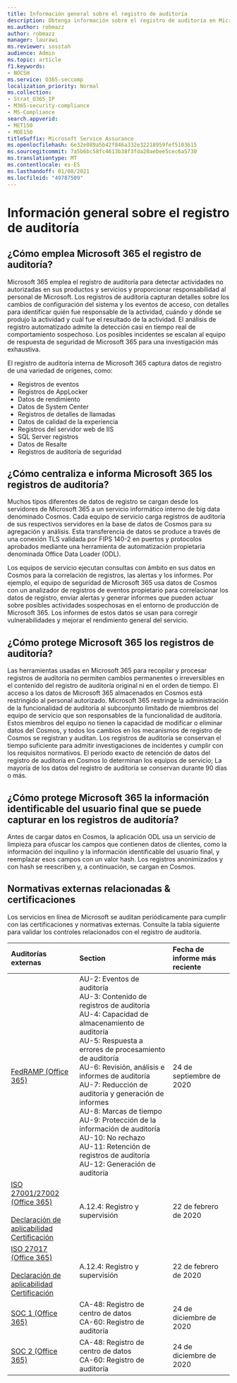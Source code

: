 ```yaml
---
title: Información general sobre el registro de auditoría
description: Obtenga información sobre el registro de auditoría en Microsoft 365
ms.author: robmazz
author: robmazz
manager: laurawi
ms.reviewer: sosstah
audience: Admin
ms.topic: article
f1.keywords:
- NOCSH
ms.service: O365-seccomp
localization_priority: Normal
ms.collection:
- Strat_O365_IP
- M365-security-compliance
- MS-Compliance
search.appverid:
- MET150
- MOE150
titleSuffix: Microsoft Service Assurance
ms.openlocfilehash: 6e32e089a5b42f846a332e32218959fef5103615
ms.sourcegitcommit: 7a5b6bc58fc4613b38f3fda20aebee5cec6a5730
ms.translationtype: MT
ms.contentlocale: es-ES
ms.lasthandoff: 01/08/2021
ms.locfileid: "49787509"
---
```

# <a name="audit-logging-overview"></a>Información general sobre el registro de auditoría

## <a name="how-does-microsoft-365-employ-audit-logging"></a>¿Cómo emplea Microsoft 365 el registro de auditoría?

Microsoft 365 emplea el registro de auditoría para detectar actividades no autorizadas en sus productos y servicios y proporcionar responsabilidad al personal de Microsoft. Los registros de auditoría capturan detalles sobre los cambios de configuración del sistema y los eventos de acceso, con detalles para identificar quién fue responsable de la actividad, cuándo y dónde se produjo la actividad y cuál fue el resultado de la actividad. El análisis de registro automatizado admite la detección casi en tiempo real de comportamiento sospechoso. Los posibles incidentes se escalan al equipo de respuesta de seguridad de Microsoft 365 para una investigación más exhaustiva.

El registro de auditoría interna de Microsoft 365 captura datos de registro de una variedad de orígenes, como:

- Registros de eventos
- Registros de AppLocker
- Datos de rendimiento
- Datos de System Center
- Registros de detalles de llamadas
- Datos de calidad de la experiencia
- Registros del servidor web de IIS
- SQL Server registros
- Datos de Resalte
- Registros de auditoría de seguridad

## <a name="how-does-microsoft-365-centralize-and-report-on-audit-logs"></a>¿Cómo centraliza e informa Microsoft 365 los registros de auditoría?

Muchos tipos diferentes de datos de registro se cargan desde los servidores de Microsoft 365 a un servicio informático interno de big data denominado Cosmos. Cada equipo de servicio carga registros de auditoría de sus respectivos servidores en la base de datos de Cosmos para su agregación y análisis. Esta transferencia de datos se produce a través de una conexión TLS validada por FIPS 140-2 en puertos y protocolos aprobados mediante una herramienta de automatización propietaria denominada Office Data Loader (ODL).

Los equipos de servicio ejecutan consultas con ámbito en sus datos en Cosmos para la correlación de registros, las alertas y los informes. Por ejemplo, el equipo de seguridad de Microsoft 365 usa datos de Cosmos con un analizador de registros de eventos propietario para correlacionar los datos de registro, enviar alertas y generar informes que pueden actuar sobre posibles actividades sospechosas en el entorno de producción de Microsoft 365. Los informes de estos datos se usan para corregir vulnerabilidades y mejorar el rendimiento general del servicio.

## <a name="how-does-microsoft-365-protect-audit-logs"></a>¿Cómo protege Microsoft 365 los registros de auditoría?

Las herramientas usadas en Microsoft 365 para recopilar y procesar registros de auditoría no permiten cambios permanentes o irreversibles en el contenido del registro de auditoría original ni en el orden de tiempo. El acceso a los datos de Microsoft 365 almacenados en Cosmos está restringido al personal autorizado. Microsoft 365 restringe la administración de la funcionalidad de auditoría al subconjunto limitado de miembros del equipo de servicio que son responsables de la funcionalidad de auditoría. Estos miembros del equipo no tienen la capacidad de modificar o eliminar datos del Cosmos, y todos los cambios en los mecanismos de registro de Cosmos se registran y auditan. Los registros de auditoría se conservan el tiempo suficiente para admitir investigaciones de incidentes y cumplir con los requisitos normativos. El período exacto de retención de datos del registro de auditoría en Cosmos lo determinan los equipos de servicio; La mayoría de los datos del registro de auditoría se conservan durante 90 días o más.

## <a name="how-does-microsoft-365-protect-end-user-identifiable-information-that-may-be-captured-in-audit-logs"></a>¿Cómo protege Microsoft 365 la información identificable del usuario final que se puede capturar en los registros de auditoría?

Antes de cargar datos en Cosmos, la aplicación ODL usa un servicio de limpieza para ofuscar los campos que contienen datos de clientes, como la información del inquilino y la información identificable del usuario final, y reemplazar esos campos con un valor hash. Los registros anonimizados y con hash se reescriben y, a continuación, se cargan en Cosmos.

## <a name="related-external-regulations--certifications"></a>Normativas externas relacionadas & certificaciones

Los servicios en línea de Microsoft se auditan periódicamente para cumplir con las certificaciones y normativas externas. Consulte la tabla siguiente para validar los controles relacionados con el registro de auditoría.

| **Auditorías externas** | **Section** | **Fecha de informe más reciente** |
|:--------------------|:------------|:-----------------------|
| [FedRAMP (Office 365)](https://compliance.microsoft.com/compliancemanager) | AU-2: Eventos de auditoría <br> AU-3: Contenido de registros de auditoría <br> AU-4: Capacidad de almacenamiento de auditoría <br> AU-5: Respuesta a errores de procesamiento de auditoría <br> AU-6: Revisión, análisis e informes de auditoría <br> AU-7: Reducción de auditoría y generación de informes <br> AU-8: Marcas de tiempo <br> AU-9: Protección de la información de auditoría  <br> AU-10: No rechazo <br> AU-11: Retención de registros de auditoría <br> AU-12: Generación de auditoría  | 24 de septiembre de 2020 | 
| [ISO 27001/27002 (Office 365)](https://servicetrust.microsoft.com/ViewPage/MSComplianceGuideV3?command=Download&downloadType=Document&downloadId=d7864d4f-e053-4cc4-a964-fa526d07c3be&tab=7027ead0-3d6b-11e9-b9e1-290b1eb4cdeb&docTab=7027ead0-3d6b-11e9-b9e1-290b1eb4cdeb_ISO_Reports) <br><br> [Declaración de aplicabilidad](https://servicetrust.microsoft.com/ViewPage/MSComplianceGuide?command=Download&downloadType=Document&downloadId=8ee1e46b-2ada-4e7b-bb7d-4c55a8cb6fcd&docTab=4ce99610-c9c0-11e7-8c2c-f908a777fa4d_ISO_Reports) <br> [Certificación](https://servicetrust.microsoft.com/ViewPage/MSComplianceGuideV3?command=Download&downloadType=Document&downloadId=1e84a14a-2468-45ac-9412-5e53250d57ec&tab=7027ead0-3d6b-11e9-b9e1-290b1eb4cdeb&docTab=7027ead0-3d6b-11e9-b9e1-290b1eb4cdeb_ISO_Reports) | A.12.4: Registro y supervisión | 22 de febrero de 2020 |
| [ISO 27017 (Office 365)](https://servicetrust.microsoft.com/ViewPage/MSComplianceGuideV3?command=Download&downloadType=Document&downloadId=d7864d4f-e053-4cc4-a964-fa526d07c3be&tab=7027ead0-3d6b-11e9-b9e1-290b1eb4cdeb&docTab=7027ead0-3d6b-11e9-b9e1-290b1eb4cdeb_ISO_Reports) <br><br> [Declaración de aplicabilidad](https://servicetrust.microsoft.com/ViewPage/MSComplianceGuide?command=Download&downloadType=Document&downloadId=8ee1e46b-2ada-4e7b-bb7d-4c55a8cb6fcd&docTab=4ce99610-c9c0-11e7-8c2c-f908a777fa4d_ISO_Reports) <br> [Certificación](https://servicetrust.microsoft.com/ViewPage/MSComplianceGuideV3?command=Download&downloadType=Document&downloadId=70de0999-5451-43a3-9ef4-761e8fbfb1a3&tab=7027ead0-3d6b-11e9-b9e1-290b1eb4cdeb&docTab=7027ead0-3d6b-11e9-b9e1-290b1eb4cdeb_ISO_Reports) | A.12.4: Registro y supervisión | 22 de febrero de 2020 |
| [SOC 1 (Office 365)](https://servicetrust.microsoft.com/ViewPage/MSComplianceGuideV3?command=Download&downloadType=Document&downloadId=90df3f9c-3aaf-4dbf-99d0-ca9f2991721b&tab=7027ead0-3d6b-11e9-b9e1-290b1eb4cdeb&docTab=7027ead0-3d6b-11e9-b9e1-290b1eb4cdeb_SOC_%2F_SSAE_16_Reports) | CA-48: Registro de centro de datos <br> CA-60: Registro de auditoría | 24 de diciembre de 2020 |
| [SOC 2 (Office 365)](https://servicetrust.microsoft.com/ViewPage/MSComplianceGuideV3?command=Download&downloadType=Document&downloadId=a73c1738-7892-42b7-acd3-87b6371c53f6&tab=7027ead0-3d6b-11e9-b9e1-290b1eb4cdeb&docTab=7027ead0-3d6b-11e9-b9e1-290b1eb4cdeb_SOC_%2F_SSAE_16_Reports) | CA-48: Registro de centro de datos <br> CA-60: Registro de auditoría | 24 de diciembre de 2020|